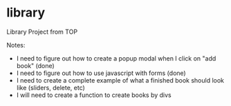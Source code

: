 # library
Library Project from TOP

Notes:
- I need to figure out how to create a popup modal when I click on "add book"  (done)
- I need to figure out how to use javascript with forms (done)
- I need to create a complete example of what a finished book should look like (sliders, delete, etc)
- I will need to create a function to create books by divs